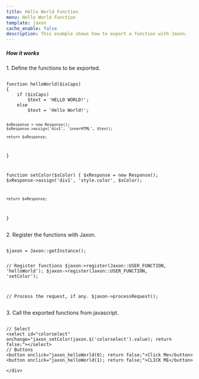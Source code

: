 ```yaml
---
title: Hello World Function
menu: Hello World Function
template: jaxon
cache_enable: false
description: This example shows how to export a function with Jaxon.
---
```


<div class="row">
    <div class="col-sm-12">
        <h5>How it works</h5>

<p>1. Define the functions to be exported.</p>
<pre><code class="language-php">
function helloWorld($isCaps)
{
    if ($isCaps)
        $text = 'HELLO WORLD!';
    else
        $text = 'Hello World!';

    $xResponse = new Response();
    $xResponse->assign('div1', 'innerHTML', $text);

    return $xResponse;
}

function setColor($sColor)
{
    $xResponse = new Response();
    $xResponse->assign('div1', 'style.color', $sColor);

    return $xResponse;
}
</code></pre>

<p>2. Register the functions with Jaxon.</p>
<pre><code class="language-php">
$jaxon = Jaxon::getInstance();

// Register functions
$jaxon->register(Jaxon::USER_FUNCTION, 'helloWorld');
$jaxon->register(Jaxon::USER_FUNCTION, 'setColor');

// Process the request, if any.
$jaxon->processRequest();
</code></pre>

<p>3. Call the exported functions from javascript.</p>
<pre><code class="language-php">
// Select
&lt;select id="colorselect" onchange="jaxon_setColor(jaxon.$('colorselect').value); return false;"&gt;&lt;/select&gt;
// Buttons
&lt;button onclick="jaxon_helloWorld(0); return false;"&gt;Click Me&lt;/button&gt;
&lt;button onclick="jaxon_helloWorld(1); return false;"&gt;CLICK ME&lt;/button&gt;
</code></pre>

    </div>
</div>
